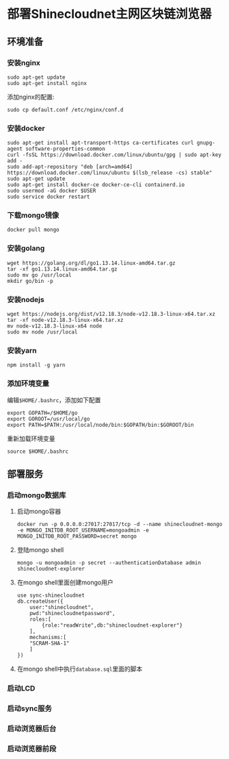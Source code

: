 # 部署Shinecloudnet主网区块链浏览器

## 环境准备

### 安装nginx

```shell script
sudo apt-get update
sudo apt-get install nginx
```
添加nginx的配置:
```shell script
sudo cp default.conf /etc/nginx/conf.d
```

### 安装docker

```shell script
sudo apt-get install apt-transport-https ca-certificates curl gnupg-agent software-properties-common
curl -fsSL https://download.docker.com/linux/ubuntu/gpg | sudo apt-key add -
sudo add-apt-repository "deb [arch=amd64] https://download.docker.com/linux/ubuntu $(lsb_release -cs) stable"
sudo apt-get update
sudo apt-get install docker-ce docker-ce-cli containerd.io
sudo usermod -aG docker $USER
sudo service docker restart
```

### 下载mongo镜像

```shell script
docker pull mongo
```

### 安装golang

```shell script
wget https://golang.org/dl/go1.13.14.linux-amd64.tar.gz
tar -xf go1.13.14.linux-amd64.tar.gz
sudo mv go /usr/local
mkdir go/bin -p
```

### 安装nodejs

```shell script
wget https://nodejs.org/dist/v12.18.3/node-v12.18.3-linux-x64.tar.xz
tar -xf node-v12.18.3-linux-x64.tar.xz
mv node-v12.18.3-linux-x64 node
sudo mv node /usr/local
```

### 安装yarn

```shell script
npm install -g yarn
```

### 添加环境变量

编辑`$HOME/.bashrc`，添加如下配置

```shell script
export GOPATH=/$HOME/go
export GOROOT=/usr/local/go
export PATH=$PATH:/usr/local/node/bin:$GOPATH/bin:$GOROOT/bin
```

重新加载环境变量
```shell script
source $HOME/.bashrc
```

## 部署服务

### 启动mongo数据库

1. 启动mongo容器

    ```shell script
    docker run -p 0.0.0.0:27017:27017/tcp -d --name shinecloudnet-mongo -e MONGO_INITDB_ROOT_USERNAME=mongoadmin -e MONGO_INITDB_ROOT_PASSWORD=secret mongo
    ```

2. 登陆mongo shell

    ```shell script
    mongo -u mongoadmin -p secret --authenticationDatabase admin shinecloudnet-explorer
    ```

3. 在mongo shell里面创建mongo用户

    ```
    use sync-shinecloudnet
    db.createUser({
        user:"shinecloudnet",
        pwd:"shinecloudnetpassword",
        roles:[
            {role:"readWrite",db:"shinecloudnet-explorer"}
        ],
        mechanisms:[
        "SCRAM-SHA-1"
        ]
    })
    ```

4. 在mongo shell中执行`database.sql`里面的脚本

### 启动LCD

### 启动sync服务

### 启动浏览器后台

### 启动浏览器前段